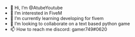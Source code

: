 - 👋 Hi, I’m @AtubeYoutube
- 👀 I’m interested in FiveM
- 🌱 I’m currently learning developing for fivem
- 💞️ I’m looking to collaborate on a text based python game
- 📫 How to reach me discord: gamer749#0620

<!---
AtubeYoutube/AtubeYoutube is a ✨ special ✨ repository because its `README.md` (this file) appears on your GitHub profile.
You can click the Preview link to take a look at your changes.
--->

